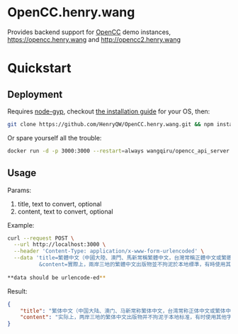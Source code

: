 # OpenCC.henry.wang


Provides backend support for [OpenCC](https://github.com/HenryQW/ttrss_opencc) demo instances, https://opencc.henry.wang and http://opencc2.henry.wang

# Quickstart

## Deployment

Requires [node-gyp](https://github.com/nodejs/node-gyp), checkout [the installation guide](https://github.com/nodejs/node-gyp#installation) for your OS, then:

```sh
git clone https://github.com/HenryQW/OpenCC.henry.wang.git && npm install --production && npm start
```

Or spare yourself all the trouble:

```sh
docker run -d -p 3000:3000 --restart=always wangqiru/opencc_api_server
```

## Usage

Params:
1. title, text to convert, optional
2. content, text to convert, optional

Example: 

```sh
curl --request POST \
  --url http://localhost:3000 \
  --header 'Content-Type: application/x-www-form-urlencoded' \
  --data 'title=繁體中文（中國大陸、澳門、馬新常稱繁體中文，台灣常稱正體中文或繁體中文）\
          &content=實際上，兩岸三地的繁體中文出版物並不拘泥於本地標準，有時使用其他字形和異體字是很頻繁的。'
  
**data should be urlencode-ed**
```

Result:
```json
{
    "title": "繁体中文（中国大陆、澳门、马新常称繁体中文，台湾常称正体中文或繁体中文）",
    "content": "实际上，两岸三地的繁体中文出版物并不拘泥于本地标准，有时使用其他字形和异体字是很频繁的。"
}
```
